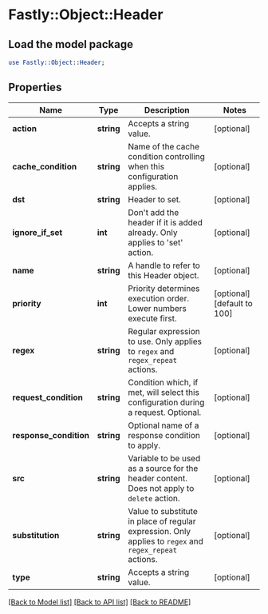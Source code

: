 # Fastly::Object::Header

## Load the model package
```perl
use Fastly::Object::Header;
```

## Properties
Name | Type | Description | Notes
------------ | ------------- | ------------- | -------------
**action** | **string** | Accepts a string value. | [optional] 
**cache_condition** | **string** | Name of the cache condition controlling when this configuration applies. | [optional] 
**dst** | **string** | Header to set. | [optional] 
**ignore_if_set** | **int** | Don&#39;t add the header if it is added already. Only applies to &#39;set&#39; action. | [optional] 
**name** | **string** | A handle to refer to this Header object. | [optional] 
**priority** | **int** | Priority determines execution order. Lower numbers execute first. | [optional] [default to 100]
**regex** | **string** | Regular expression to use. Only applies to `regex` and `regex_repeat` actions. | [optional] 
**request_condition** | **string** | Condition which, if met, will select this configuration during a request. Optional. | [optional] 
**response_condition** | **string** | Optional name of a response condition to apply. | [optional] 
**src** | **string** | Variable to be used as a source for the header content. Does not apply to `delete` action. | [optional] 
**substitution** | **string** | Value to substitute in place of regular expression. Only applies to `regex` and `regex_repeat` actions. | [optional] 
**type** | **string** | Accepts a string value. | [optional] 

[[Back to Model list]](../README.md#documentation-for-models) [[Back to API list]](../README.md#documentation-for-api-endpoints) [[Back to README]](../README.md)


